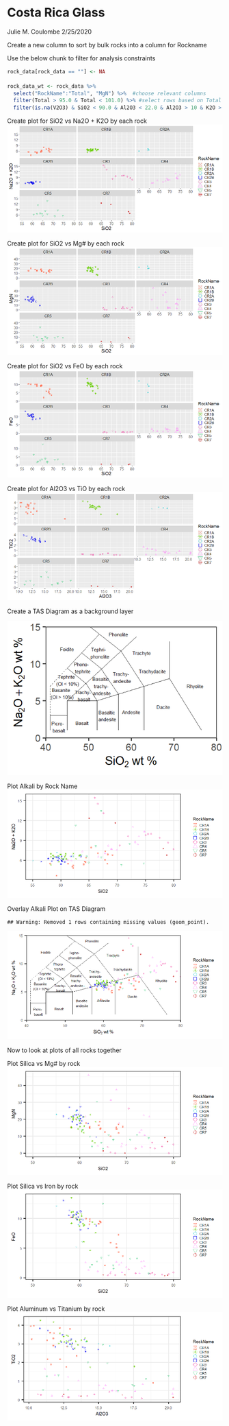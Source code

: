 Costa Rica Glass
================
Julie M. Coulombe
2/25/2020

Create a new column to sort by bulk rocks into a column for Rockname

Use the below chunk to filter for analysis constraints

``` r
rock_data[rock_data == ""] <- NA

rock_data_wt <- rock_data %>%
  select("RockName":"Total", "MgN") %>%  #choose relevant columns
  filter(Total > 95.0 & Total < 101.0) %>% #select rows based on Total
  filter(is.na(V2O3) & SiO2 < 90.0 & Al2O3 < 22.0 & Al2O3 > 10 & K2O > 1.0) #select rows based on elements
```

Create plot for SiO2 vs Na2O + K2O by each rock
![](costa_rica_glass_files/figure-gfm/silica%20vs%20alkali-1.png)<!-- -->

Create plot for SiO2 vs Mg\# by each rock
![](costa_rica_glass_files/figure-gfm/si%20vs%20mg%20all-1.png)<!-- -->

Create plot for SiO2 vs FeO by each rock
![](costa_rica_glass_files/figure-gfm/si%20vs%20fe%20all-1.png)<!-- -->

Create plot for Al2O3 vs TiO by each rock
![](costa_rica_glass_files/figure-gfm/al%20vs%20ti%20all-1.png)<!-- -->

Create a TAS Diagram as a background layer

![](costa_rica_glass_files/figure-gfm/print%20TAS-1.png)<!-- -->

Plot Alkali by Rock Name
![](costa_rica_glass_files/figure-gfm/alkali%20by%20rockname-1.png)<!-- -->

Overlay Alkali Plot on TAS Diagram

    ## Warning: Removed 1 rows containing missing values (geom_point).

![](costa_rica_glass_files/figure-gfm/overlay-1.png)<!-- -->

Now to look at plots of all rocks together

Plot Silica vs Mg\# by rock
![](costa_rica_glass_files/figure-gfm/si%20vs%20mg-1.png)<!-- -->

Plot Silica vs Iron by rock
![](costa_rica_glass_files/figure-gfm/si%20vs%20fe-1.png)<!-- -->

Plot Aluminum vs Titanium by rock
![](costa_rica_glass_files/figure-gfm/al%20vs%20ti-1.png)<!-- -->
